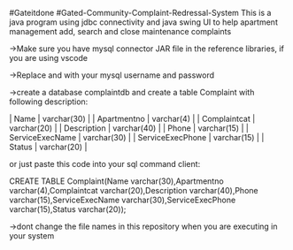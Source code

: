 #Gateitdone 
#Gated-Community-Complaint-Redressal-System
This is a java program using jdbc connectivity and java swing UI to help apartment management add, search and close maintenance complaints

->Make sure you have mysql connector JAR file in the reference libraries, if you are using vscode

->Replace <user> and <password> with your mysql username and password

->create a database complaintdb and create a table Complaint with following description:

| Name             | varchar(30) |
| Apartmentno      | varchar(4)  | 
| Complaintcat     | varchar(20) |
| Description      | varchar(40) |
| Phone            | varchar(15) |
| ServiceExecName  | varchar(30) |
| ServiceExecPhone | varchar(15) |
| Status           | varchar(20) |

or just paste this code into your sql command client:

CREATE TABLE Complaint(Name varchar(30),Apartmentno varchar(4),Complaintcat varchar(20),Description varchar(40),Phone varchar(15),ServiceExecName varchar(30),ServiceExecPhone varchar(15),Status varchar(20));

->dont change the file names in this repository when you are executing in your system
